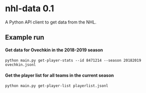 # nhl-data 0.1
A Python API client to get data from the NHL.

## Example run
#### Get data for Ovechkin in the 2018-2019 season
`python main.py get-player-stats --id 8471214 --season 20182019 ovechkin.jsonl`

#### Get the player list for all teams in the current season
`python main.py get-player-list playerlist.jsonl` 
